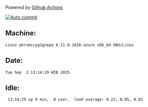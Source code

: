 Powered by [Github Actions](https://github.com/features/actions)

[![Auto commit](https://github.com/hiage/workstation/workflows/Auto%20commit/badge.svg)](https://github.com/hiage/workstation/actions?query=workflow%3A%22Auto+commit%22)

## Machine:
```
Linux pkrvmccyg1gnepe 6.11.0-1018-azure x86_64 GNU/Linux
```
## Date:
```
Tue Sep  2 13:14:29 WIB 2025
```
## Idle:
```
 13:14:29 up 9 min,  0 user,  load average: 0.22, 0.05, 0.02
```
